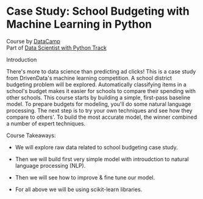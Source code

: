 # Case Study: School Budgeting with Machine Learning in Python

Course by [DataCamp](https://www.datacamp.com/courses/case-study-school-budgeting-with-machine-learning-in-python)  
Part of [Data Scientist with Python Track](https://learn.datacamp.com/career-tracks/data-scientist-with-python?version=4)  
  
Introduction  

There's more to data science than predicting ad clicks! This is a case study from DrivenData's machine learning competition. 
A school district budgeting problem will be explored. Automatically classifying items in a school's budget makes it easier for schools to compare their spending 
with other schools. This course starts by building a simple, first-pass baseline model. To prepare budgets for modeling, you'll do some natural language processing. 
The next step is to try your own techniques and see how they compare to others'. To build the most accurate model, the winner combined a number of expert techniques.
  
Course Takeaways:  

- We will explore raw data related to school budgeting case study. 

- Then we will build first very simple model with introudction to natural language processing (NLP). 

- Then we will see how to improve & fine tune our model.

- For all above we will be using scikit-learn libraries.
